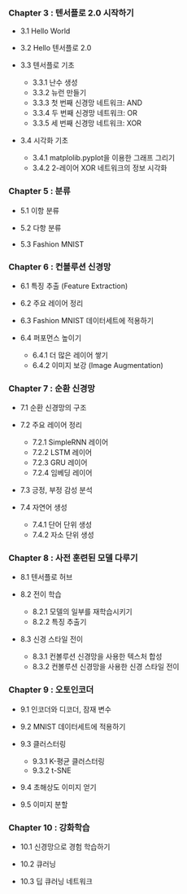 ### Chapter 3 : 텐서플로 2.0 시작하기
- 3.1 Hello World
  
- 3.2 Hello 텐서플로 2.0
  
- 3.3 텐서플로 기초
  + 3.3.1 난수 생성
  + 3.3.2 뉴런 만들기
  + 3.3.3 첫 번째 신경망 네트워크: AND
  + 3.3.4 두 번째 신경망 네트워크: OR
  + 3.3.5 세 번째 신경망 네트워크: XOR
  
- 3.4 시각화 기초
  + 3.4.1 matplolib.pyplot을 이용한 그래프 그리기
  + 3.4.2 2-레이어 XOR 네트워크의 정보 시각화

### Chapter 5 : 분류
- 5.1 이항 분류
  
- 5.2 다항 분류
  
- 5.3 Fashion MNIST

### Chapter 6 : 컨볼루션 신경망
- 6.1 특징 추출 (Feature Extraction)
  
- 6.2 주요 레이어 정리
  
- 6.3 Fashion MNIST 데이터세트에 적용하기
  
- 6.4 퍼포먼스 높이기
  + 6.4.1 더 많은 레이어 쌓기
  + 6.4.2 이미지 보강 (Image Augmentation)

### Chapter 7 : 순환 신경망
- 7.1 순환 신경망의 구조
  
- 7.2 주요 레이어 정리
  + 7.2.1 SimpleRNN 레이어
  + 7.2.2 LSTM 레이어
  + 7.2.3 GRU 레이어
  + 7.2.4 임베딩 레이어

- 7.3 긍정, 부정 감성 분석
  
- 7.4 자연어 생성
  + 7.4.1 단어 단위 생성
  + 7.4.2 자소 단위 생성
  
### Chapter 8 : 사전 훈련된 모델 다루기
- 8.1 텐서플로 허브
  
- 8.2 전이 학습
  + 8.2.1 모델의 일부를 재학습시키기
  + 8.2.2 특징 추출기
  
- 8.3 신경 스타일 전이
  + 8.3.1 컨볼루션 신경망을 사용한 텍스처 합성
  + 8.3.2 컨볼루션 신경망을 사용한 신경 스타일 전이

### Chapter 9 : 오토인코더
- 9.1 인코더와 디코더, 잠재 변수
  
- 9.2 MNIST 데이터세트에 적용하기
  
- 9.3 클러스터링
  + 9.3.1 K-평균 클러스터링
  + 9.3.2 t-SNE
  
- 9.4 초해상도 이미지 얻기
  
- 9.5 이미지 분할

### Chapter 10 : 강화학습
- 10.1 신경망으로 경험 학습하기
  
- 10.2 큐러닝
  
- 10.3 딥 큐러닝 네트워크
